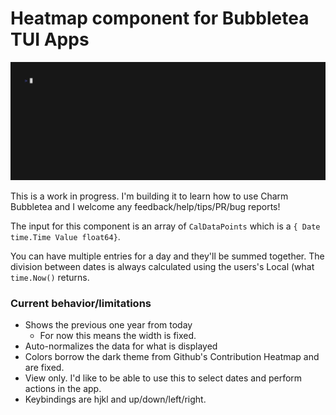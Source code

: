 # Heatmap component for Bubbletea TUI Apps

![Heatmap demo](demo.gif)

This is a work in progress. I'm building it to learn how to use Charm Bubbletea and I welcome any feedback/help/tips/PR/bug reports!

The input for this component is an array of `CalDataPoints` which is a `{ Date time.Time Value float64}`. 

You can have multiple entries for a day and they'll be summed together. The division between dates is always calculated using the users's Local (what `time.Now()` returns.

### Current behavior/limitations

- Shows the previous one year from today
  - For now this means the width is fixed.
- Auto-normalizes the data for what is displayed
- Colors borrow the dark theme from Github's Contribution Heatmap and are fixed.
- View only. I'd like to be able to use this to select dates and perform actions in the app.
- Keybindings are hjkl and up/down/left/right.
